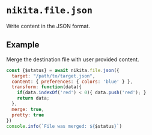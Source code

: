 
# `nikita.file.json`

Write content in the JSON format.

## Example

Merge the destination file with user provided content.

```js
const {$status} = await nikita.file.json({
  target: "/path/to/target.json",
  content: { preferences: { colors: 'blue' } },
  transform: function(data){
    if(data.indexOf('red') < 0){ data.push('red'); }
    return data;
  },
  merge: true,
  pretty: true
})
console.info(`File was merged: ${$status}`)
```
